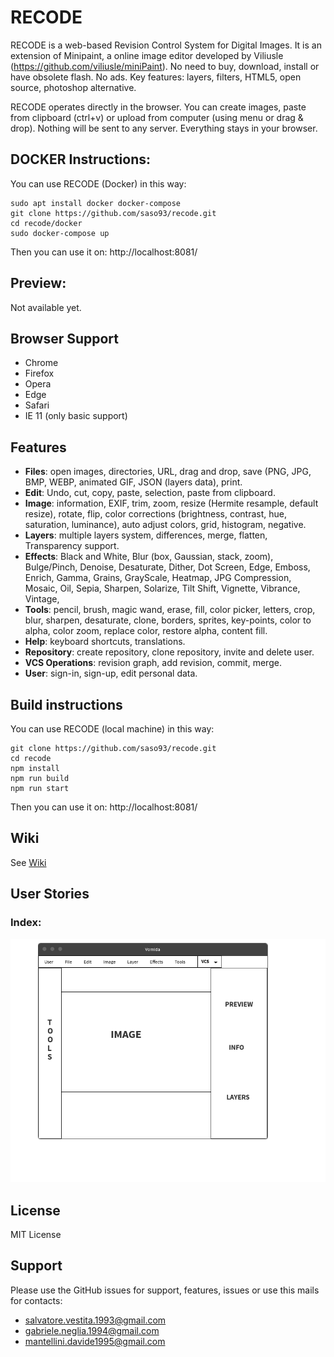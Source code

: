 # RECODE

RECODE is a web-based Revision Control System for Digital Images. It is an extension of Minipaint, a online image editor developed by Viliusle (https://github.com/viliusle/miniPaint).
No need to buy, download, install or have obsolete flash. No ads.
Key features: layers, filters, HTML5, open source, photoshop alternative.

RECODE operates directly in the browser. You can create images, paste from clipboard (ctrl+v) 
or upload from computer (using menu or drag & drop). Nothing will be sent to any server. Everything stays in your browser. 

## DOCKER Instructions:
You can use RECODE (Docker) in this way:
```
sudo apt install docker docker-compose
git clone https://github.com/saso93/recode.git
cd recode/docker
sudo docker-compose up
```
Then you can use it on: http://localhost:8081/

## Preview:
Not available yet.

## Browser Support
- Chrome
- Firefox
- Opera
- Edge
- Safari
- IE 11 (only basic support)

## Features

- **Files**: open images, directories, URL, drag and drop, save (PNG, JPG, BMP, WEBP, animated GIF, JSON (layers data), print.
- **Edit**: Undo, cut, copy, paste, selection, paste from clipboard.
- **Image**: information, EXIF, trim, zoom, resize (Hermite resample, default resize), rotate, flip, color corrections (brightness, contrast, hue, saturation, luminance), auto adjust colors, grid, histogram, negative.
- **Layers**: multiple layers system, differences, merge, flatten, Transparency support.
- **Effects**: Black and White, Blur (box, Gaussian, stack, zoom), Bulge/Pinch, Denoise, Desaturate, Dither, Dot Screen, Edge, Emboss, Enrich, Gamma, Grains, GrayScale, Heatmap, JPG Compression, Mosaic, Oil, Sepia, Sharpen, Solarize, Tilt Shift, Vignette, Vibrance, Vintage,
- **Tools**: pencil, brush, magic wand, erase, fill, color picker, letters, crop, blur, sharpen, desaturate, clone, borders, sprites, key-points, color to alpha, color zoom, replace color, restore alpha, content fill.
- **Help**: keyboard shortcuts, translations.
- **Repository**: create repository, clone repository, invite and delete user.
- **VCS Operations**: revision graph, add revision, commit, merge.
- **User**: sign-in, sign-up, edit personal data.


## Build instructions
You can use RECODE (local machine) in this way:
```
git clone https://github.com/saso93/recode.git
cd recode
npm install
npm run build
npm run start
```
Then you can use it on: http://localhost:8081/

## Wiki
See [Wiki](https://github.com/saso93/recode/wiki)

## User Stories

### Index:
![recode index](./User_Stories/index.png?raw=true)

## License
MIT License

## Support
Please use the GitHub issues for support, features, issues or use this mails for contacts:
- salvatore.vestita.1993@gmail.com
- gabriele.neglia.1994@gmail.com
- mantellini.davide1995@gmail.com